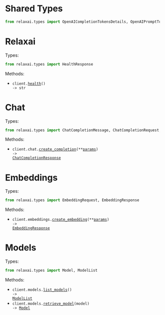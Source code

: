 # Shared Types

```python
from relaxai.types import OpenAICompletionTokensDetails, OpenAIPromptTokensDetails, OpenAIUsage
```

# Relaxai

Types:

```python
from relaxai.types import HealthResponse
```

Methods:

- <code title="get /v1/health">client.<a href="./src/relaxai/_client.py">health</a>() -> str</code>

# Chat

Types:

```python
from relaxai.types import ChatCompletionMessage, ChatCompletionRequest, ChatCompletionResponse
```

Methods:

- <code title="post /v1/chat/completions">client.chat.<a href="./src/relaxai/resources/chat.py">create_completion</a>(\*\*<a href="src/relaxai/types/chat_create_completion_params.py">params</a>) -> <a href="./src/relaxai/types/chat_completion_response.py">ChatCompletionResponse</a></code>

# Embeddings

Types:

```python
from relaxai.types import EmbeddingRequest, EmbeddingResponse
```

Methods:

- <code title="post /v1/embeddings">client.embeddings.<a href="./src/relaxai/resources/embeddings.py">create_embedding</a>(\*\*<a href="src/relaxai/types/embedding_create_embedding_params.py">params</a>) -> <a href="./src/relaxai/types/embedding_response.py">EmbeddingResponse</a></code>

# Models

Types:

```python
from relaxai.types import Model, ModelList
```

Methods:

- <code title="get /v1/models">client.models.<a href="./src/relaxai/resources/models.py">list_models</a>() -> <a href="./src/relaxai/types/model_list.py">ModelList</a></code>
- <code title="get /v1/models/{model}">client.models.<a href="./src/relaxai/resources/models.py">retrieve_model</a>(model) -> <a href="./src/relaxai/types/model.py">Model</a></code>
